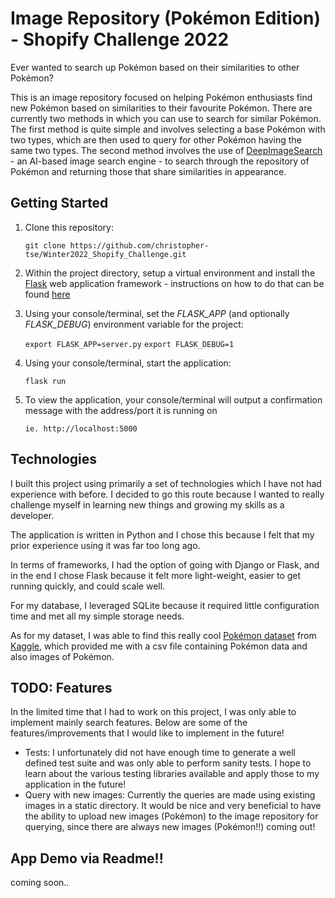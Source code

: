 # Image Repository (Pokémon Edition) - Shopify Challenge 2022

Ever wanted to search up Pokémon based on their similarities to other Pokémon?

This is an image repository focused on helping Pokémon enthusiasts find new Pokémon based on similarities
to their favourite Pokémon. There are currently two methods in which you can use to search for similar Pokémon. The first
method is quite simple and involves selecting a base Pokémon with two types, which are then used to query for other
Pokémon having the same two types. The second method involves the use of [DeepImageSearch](https://github.com/TechyNilesh/DeepImageSearch) - an AI-based image search engine - to search through the repository of Pokémon and returning those that share similarities in appearance.

## Getting Started
1. Clone this repository:

   ```git clone https://github.com/christopher-tse/Winter2022_Shopify_Challenge.git```
3. Within the project directory, setup a virtual environment and install the [Flask](https://flask.palletsprojects.com/en/2.0.x/) web application framework - instructions on how to do that can be found [here](https://flask.palletsprojects.com/en/2.0.x/installation/)
4. Using your console/terminal, set the *FLASK_APP* (and optionally *FLASK_DEBUG*) environment variable for the project:

   ```export FLASK_APP=server.py```
   ```export FLASK_DEBUG=1```
5. Using your console/terminal, start the application:

   ```flask run```
6. To view the application, your console/terminal will output a confirmation message with the address/port it is running on

   ```ie. http://localhost:5000```

## Technologies
I built this project using primarily a set of technologies which I have not had experience with before. I decided to go this route because
I wanted to really challenge myself in learning new things and growing my skills as a developer.

The application is written in Python and I chose this because I felt that my prior experience using it was far too long ago. 

In terms of frameworks, I had the option of going with Django or Flask, and in the end I chose Flask because it felt more light-weight, easier to get running quickly, and could scale well.

For my database, I leveraged SQLite because it required little configuration time and met all my simple storage needs.

As for my dataset, I was able to find this really cool [Pokémon dataset](https://www.kaggle.com/vishalsubbiah/pokemon-images-and-types) from [Kaggle](https://www.kaggle.com/), which provided me with a csv file containing Pokémon data and also images of Pokémon.

## TODO: Features
In the limited time that I had to work on this project, I was only able to implement mainly search features. Below are some of the features/improvements that I would like to implement in the future!
- Tests: I unfortunately did not have enough time to generate a well defined test suite and was only able to perform sanity tests. I hope to learn about the various
  testing libraries available and apply those to my application in the future!
- Query with new images: Currently the queries are made using existing images in a static directory. It would be nice and very beneficial to have the ability to upload new images (Pokémon) to the image repository for querying, since there are always new images (Pokémon!!) coming out!

## App Demo via Readme!!
coming soon..
